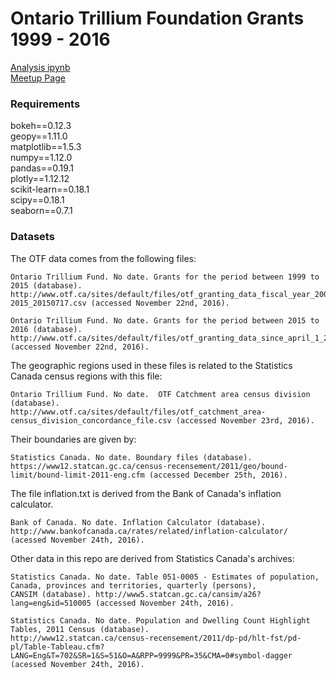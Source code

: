 <h1>Ontario Trillium Foundation Grants 1999 - 2016</h1>

[Analysis ipynb](https://nbviewer.jupyter.org/github/cczhu/OpenDataToronto/blob/master/OTF/Ontario%20Trillium%20Foundation%20Grants%20%28Open%20Data%20Toronto%202016-11-24%29.ipynb)<br/>
[Meetup Page](https://www.meetup.com/opentoronto/events/235293778/)

<h3>Requirements</h3>

bokeh==0.12.3 <br>
geopy==1.11.0 <br>
matplotlib==1.5.3 <br>
numpy==1.12.0 <br>
pandas==0.19.1 <br>
plotly==1.12.12 <br>
scikit-learn==0.18.1 <br>
scipy==0.18.1 <br>
seaborn==0.7.1

<h3>Datasets</h3>

The OTF data comes from the following files:

    Ontario Trillium Fund. No date. Grants for the period between 1999 to 2015 (database).
    http://www.otf.ca/sites/default/files/otf_granting_data_fiscal_year_2000-2015_20150717.csv (accessed November 22nd, 2016).

    Ontario Trillium Fund. No date. Grants for the period between 2015 to 2016 (database).
    http://www.otf.ca/sites/default/files/otf_granting_data_since_april_1_2015.csv (accessed November 22nd, 2016).

The geographic regions used in these files is related to the Statistics Canada census regions with this file:

    Ontario Trillium Fund. No date.  OTF Catchment area census division (database). 
    http://www.otf.ca/sites/default/files/otf_catchment_area-census_division_concordance_file.csv (accessed November 23rd, 2016).

Their boundaries are given by:

    Statistics Canada. No date. Boundary files (database). 
    https://www12.statcan.gc.ca/census-recensement/2011/geo/bound-limit/bound-limit-2011-eng.cfm (accessed December 25th, 2016).

The file inflation.txt is derived from the Bank of Canada's inflation calculator.

    Bank of Canada. No date. Inflation Calculator (database). 
    http://www.bankofcanada.ca/rates/related/inflation-calculator/ (acessed November 24th, 2016).

Other data in this repo are derived from Statistics Canada's archives:

    Statistics Canada. No date. Table 051-0005 - Estimates of population, Canada, provinces and territories, quarterly (persons), 
    CANSIM (database). http://www5.statcan.gc.ca/cansim/a26?lang=eng&id=510005 (accessed November 24th, 2016).

    Statistics Canada. No date. Population and Dwelling Count Highlight Tables, 2011 Census (database). 
    http://www12.statcan.ca/census-recensement/2011/dp-pd/hlt-fst/pd-pl/Table-Tableau.cfm?
    LANG=Eng&T=702&SR=1&S=51&O=A&RPP=9999&PR=35&CMA=0#symbol-dagger (acessed November 24th, 2016).
